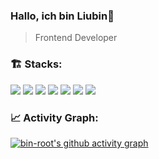 ### Hallo, ich bin Liubin👋

> Frontend Developer
<img align="right" src="https://github-readme-stats.vercel.app/api/top-langs/?username=bin-r00t&layout=compact&theme=buefy&hide_border=true" alt="" />

### 🏗️ Stacks:

<span><img src="https://img.shields.io/badge/JavaScript-1?style=for-the-badge&logo=javascript&color=%23ffc"/></span>
<span><img src="https://img.shields.io/badge/TypeScript-2?style=for-the-badge&logo=typescript&logoColor=white&color=blue"/></span>
<span><img src="https://img.shields.io/badge/react-3?style=for-the-badge&logo=react&logoColor=%23087EA4&color=%23eee"/></span>
<span><img src="https://img.shields.io/badge/vuejs-%2335495e.svg?style=for-the-badge&logo=vuedotjs&logoColor=%234FC08D"/></span>
<span><img src="https://img.shields.io/badge/node.js-6DA55F?style=for-the-badge&logo=node.js&logoColor=white"/></span>
<span><img src="https://img.shields.io/badge/prisma-white?style=for-the-badge&logo=prisma&color=%23333"/></span>
<span><img src="https://img.shields.io/badge/remix-white?style=for-the-badge&logo=remix&logoColor=%23fff&color=%23000"/></span>

### 📈 Activity Graph:

[![bin-root's github activity graph](https://github-readme-activity-graph.vercel.app/graph?username=bin-r00t&theme=minimal)](https://github.com/bin-r00t)

